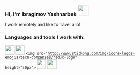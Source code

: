 ### Hi, I'm Ibragimov Yashnarbek  <img src="https://media.giphy.com/media/w1OBpBd7kJqHrJnJ13/giphy.gif" width="35px">
I work remotely and like to travel a lot 

### Languages and tools I work with: 

<code><img src="https://www.freepnglogos.com/uploads/html5-logo-png/html5-logo-best-web-design-psd-html-cms-development-ecommerce-6.png" height="30px"></code> 
<code><img src="https://image.pngaaa.com/897/2507897-small.png" height="30px"></code>
<code><img src-"http://www.stickpng.com/img/icons-logos-emojis/tech-companies/redux-logo" height="30px"></code>
<code><img src="https://www.pngkit.com/png/detail/222-2224803_react-redux-react-js-and-redux.png" height="30px"></code>
<code><img src="https://encrypted-tbn1.gstatic.com/images?q=tbn:ANd9GcTFZ_NvihIAHeeUx7AE6IuJ3gsU5Wa4qAWcPKAyNXG2SZzNOD84" height="30px"></code>

